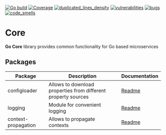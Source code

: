 [![Go build](https://github.com/Netcracker/qubership-core-lib-go/actions/workflows/go-build.yml/badge.svg)](https://github.com/Netcracker/qubership-core-lib-go/actions/workflows/go-build.yml)
[![Coverage](https://sonarcloud.io/api/project_badges/measure?metric=coverage&project=Netcracker_qubership-core-lib-go)](https://sonarcloud.io/summary/overall?id=Netcracker_qubership-core-lib-go)
[![duplicated_lines_density](https://sonarcloud.io/api/project_badges/measure?metric=duplicated_lines_density&project=Netcracker_qubership-core-lib-go)](https://sonarcloud.io/summary/overall?id=Netcracker_qubership-core-lib-go)
[![vulnerabilities](https://sonarcloud.io/api/project_badges/measure?metric=vulnerabilities&project=Netcracker_qubership-core-lib-go)](https://sonarcloud.io/summary/overall?id=Netcracker_qubership-core-lib-go)
[![bugs](https://sonarcloud.io/api/project_badges/measure?metric=bugs&project=Netcracker_qubership-core-lib-go)](https://sonarcloud.io/summary/overall?id=Netcracker_qubership-core-lib-go)
[![code_smells](https://sonarcloud.io/api/project_badges/measure?metric=code_smells&project=Netcracker_qubership-core-lib-go)](https://sonarcloud.io/summary/overall?id=Netcracker_qubership-core-lib-go)

# Core

**Go Core** library provides common functionality for Go based microservices

## Packages

|Package|Description|Documentation|
|---|---|---|
|configloader|Allows to download properties from different property sources|[Readme](configloader/README.md)|
|logging|Module for convenient logging|[Readme](logging/README.md)|
|context-propagation|Allows to propagate contexts|[Readme](context-propagation/README.md)|


